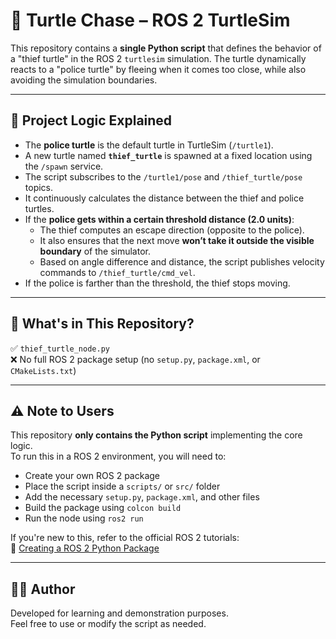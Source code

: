 # 🐢 Turtle Chase – ROS 2 TurtleSim

This repository contains a **single Python script** that defines the behavior of a "thief turtle" in the ROS 2 `turtlesim` simulation. The turtle dynamically reacts to a "police turtle" by fleeing when it comes too close, while also avoiding the simulation boundaries.

---

## 🧠 Project Logic Explained

- The **police turtle** is the default turtle in TurtleSim (`/turtle1`).
- A new turtle named **`thief_turtle`** is spawned at a fixed location using the `/spawn` service.
- The script subscribes to the `/turtle1/pose` and `/thief_turtle/pose` topics.
- It continuously calculates the distance between the thief and police turtles.
- If the **police gets within a certain threshold distance (2.0 units)**:
  - The thief computes an escape direction (opposite to the police).
  - It also ensures that the next move **won’t take it outside the visible boundary** of the simulator.
  - Based on angle difference and distance, the script publishes velocity commands to `/thief_turtle/cmd_vel`.
- If the police is farther than the threshold, the thief stops moving.

---

## 📁 What's in This Repository?

✅ `thief_turtle_node.py`  
❌ No full ROS 2 package setup (no `setup.py`, `package.xml`, or `CMakeLists.txt`)

---

## ⚠️ Note to Users

This repository **only contains the Python script** implementing the core logic.  
To run this in a ROS 2 environment, you will need to:

- Create your own ROS 2 package
- Place the script inside a `scripts/` or `src/` folder
- Add the necessary `setup.py`, `package.xml`, and other files
- Build the package using `colcon build`
- Run the node using `ros2 run`

If you're new to this, refer to the official ROS 2 tutorials:  
🔗 [Creating a ROS 2 Python Package](https://docs.ros.org/en/humble/Tutorials/Beginner-Client-Libraries/Creating-Your-First-ROS-2-Package.html)

---

## 👨‍💻 Author

Developed for learning and demonstration purposes.  
Feel free to use or modify the script as needed.
